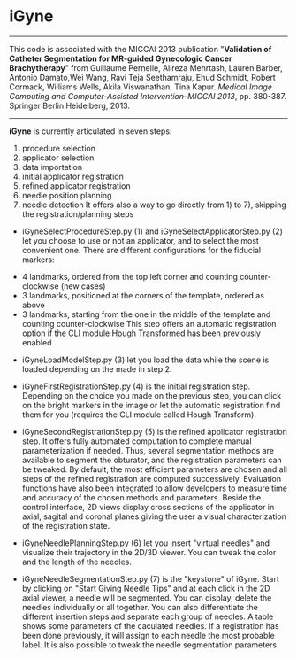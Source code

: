 iGyne
=====
***
This code is associated with the MICCAI 2013 publication "**Validation of Catheter Segmentation for MR-guided Gynecologic Cancer Brachytherapy**" from Guillaume Pernelle, Alireza Mehrtash, Lauren Barber, Antonio Damato,Wei Wang, Ravi Teja Seethamraju, Ehud Schmidt, Robert Cormack, Williams Wells, Akila Viswanathan, Tina Kapur.
*Medical Image Computing and Computer-Assisted Intervention–MICCAI 2013*, pp. 380-387. Springer Berlin Heidelberg, 2013.
***

**iGyne** is currently articulated in seven steps: 
1) procedure selection
2) applicator selection
3) data importation
4) initial applicator registration
5) refined applicator registration
6) needle position planning
7) needle detection
It offers also a way to go directly from 1) to 7), skipping the registration/planning steps

- iGyneSelectProcedureStep.py (1) and iGyneSelectApplicatorStep.py (2) let you choose to use or not an applicator, and to select the most convenient one. There are different configurations for the fiducial markers: 
* 4 landmarks, ordered from the top left corner and counting counter-clockwise (new cases)
* 3 landmarks, positioned at the corners of the template, ordered as above
* 3 landmarks, starting from the one in the middle of the template and counting counter-clockwise
This step offers an automatic registration option if the CLI module Hough Transformed has been previously enabled

- iGyneLoadModelStep.py (3) let you load the data while the scene is loaded depending on the made in step 2.

- iGyneFirstRegistrationStep.py (4) is the initial registration step. Depending on the choice you made on the previous step, you can click on the bright markers in the image or let the automatic registration find them for you (requires the CLI module called Hough Transform). 

- iGyneSecondRegistrationStep.py (5) is the refined applicator registration step. It offers fully automated computation to complete manual parameterization if needed. Thus, several segmentation methods are available to segment the obturator, and the registration parameters can be tweaked. By default, the most efficient parameters are chosen and all steps of the refined registration are computed successively. Evaluation functions have also been integrated to allow developers to measure time and accuracy of the chosen methods and parameters. Beside the control interface, 2D views display cross sections of the applicator in axial, sagital and coronal planes giving the user a visual characterization of the registration state.

- iGyneNeedlePlanningStep.py (6) let you insert "virtual needles" and visualize their trajectory in the 2D/3D viewer. You can tweak the color and the length of the needles.

- iGyneNeedleSegmentationStep.py (7) is the "keystone" of iGyne. Start by clicking on "Start Giving Needle Tips" and at each click in the 2D axial viewer, a needle will be segmented. You can display, delete the needles individually or all together. You can also differentiate the different insertion steps and separate each group of needles. A table shows some parameters of the caculated needles. If a registration has been done previously, it will assign to each needle the most probable label. It is also possible to tweak the needle segmentation parameters.
